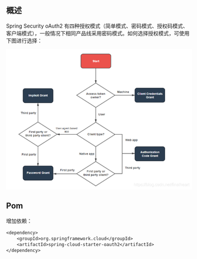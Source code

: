 ## 概述

Spring Security oAuth2 有四种授权模式（简单模式、密码模式、授权码模式、客户端模式），一般情况下相同产品线采用密码模式。如何选择授权模式，可使用下图进行选择：

![oauth2授权方式选择](assets/oauth2授权方式选择.png)

## Pom

增加依赖：

```
<dependency>
    <groupId>org.springframework.cloud</groupId>
    <artifactId>spring-cloud-starter-oauth2</artifactId>
</dependency>
```

